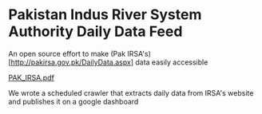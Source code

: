 # Pakistan Indus River System Authority Daily Data Feed

An open source effort to make (Pak IRSA's)[http://pakirsa.gov.pk/DailyData.aspx] data easily accessible

[PAK_IRSA.pdf](https://github.com/codeforpakistan/pak-irsa/files/9349595/PAK_IRSA.pdf)


We wrote a scheduled crawler that extracts daily data from IRSA's website and publishes it on a google dashboard
